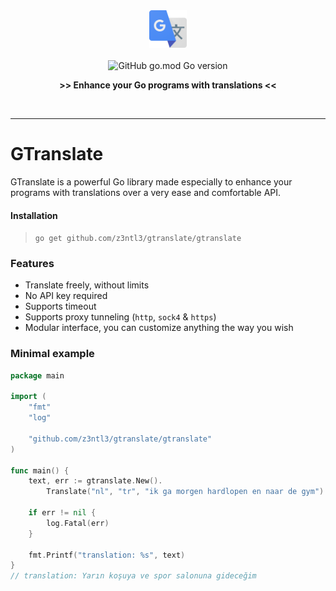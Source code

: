 <!-- header -->

<div align="center">   
    <div>
        <img src="image.png" width=60><br><br>
        <div>
                <img alt="GitHub go.mod Go version" src="https://img.shields.io/github/go-mod/go-version/z3ntl3/gtranslate">
        </div>
        <p> <strong> >> Enhance your Go programs with translations << </strong> </p>
    </div>
</div>
<br>
<hr>



# GTranslate
GTranslate is a powerful Go library made especially to enhance your programs with translations over a very ease and comfortable API.

#### Installation
> ``go get github.com/z3ntl3/gtranslate/gtranslate``

### Features
- Translate freely, without limits
- No API key required
- Supports timeout
- Supports proxy tunneling (``http``, ``sock4`` & ``https``)
- Modular interface, you can customize anything the way you wish


### Minimal example

```go
package main

import (
	"fmt"
	"log"

	"github.com/z3ntl3/gtranslate/gtranslate"
)

func main() {
	text, err := gtranslate.New().
		Translate("nl", "tr", "ik ga morgen hardlopen en naar de gym")

	if err != nil {
		log.Fatal(err)
	}

	fmt.Printf("translation: %s", text)
}
// translation: Yarın koşuya ve spor salonuna gideceğim
```